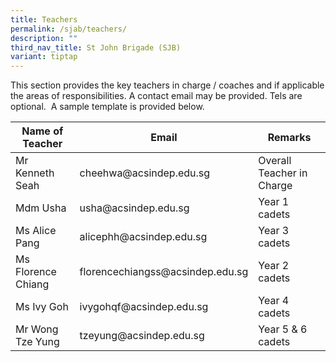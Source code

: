 ```yaml
---
title: Teachers
permalink: /sjab/teachers/
description: ""
third_nav_title: St John Brigade (SJB)
variant: tiptap
---
```

This section provides the key teachers in charge / coaches and if applicable the areas of responsibilities. A contact email may be provided. Tels are optional. &nbsp;A sample template is provided below.

<table>
<thead>
  <tr>
    <th>Name of Teacher</th>
    <th>Email</th>
    <th>Remarks </th>
  </tr>
</thead>
<tbody>
  <tr>
    <td> Mr Kenneth Seah</td>
    <td> cheehwa@acsindep.edu.sg</td>
    <td>Overall Teacher in Charge</td>
  </tr>
  <tr>
    <td> Mdm Usha</td>
    <td>usha@acsindep.edu.sg</td>
    <td>Year 1 cadets</td>
  </tr>
  <tr>
    <td> Ms Alice Pang</td>
    <td>alicephh@acsindep.edu.sg</td>
    <td>Year 3 cadets</td>
  </tr>
  <tr>
    <td> Ms Florence Chiang</td>
    <td>florencechiangss@acsindep.edu.sg</td>
    <td>Year 2 cadets</td>
  </tr>
  <tr>
    <td> Ms Ivy Goh</td>
    <td> ivygohqf@acsindep.edu.sg</td>
    <td>Year 4 cadets</td>
  </tr>
  <tr>
    <td>Mr Wong Tze Yung</td>
    <td>tzeyung@acsindep.edu.sg</td>
    <td>Year 5 &amp; 6 cadets</td>
  </tr>
</tbody>
</table>